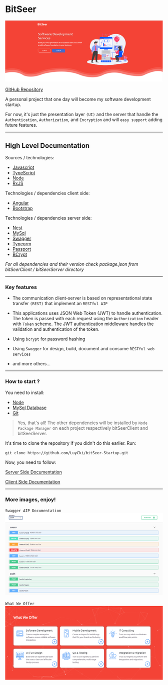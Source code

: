 # BitSeer
![](./assets/bitSeerLogo.PNG "Logo")

[GitHub Repository](https://github.com/LuyCki/bitSeer-Startup)

A personal project that one day will become my software development startup.

For now, it's just the presentation layer `(UI)` and the server that handle the `Authentication`, `Authorization`, and `Encryption` and will `easy support` adding future features.

----------

## High Level Documentation

Sources / technologies:
- [Javascript](https://www.javascript.com/)
- [TypeScript](https://www.typescriptlang.org/docs/home.html)
- [Node](https://nodejs.org/en/)
- [RxJS](https://rxjs-dev.firebaseapp.com/)

Technologies / dependencies client side:
- [Angular](https://angular.io/docs)
- [Bootstrap](https://getbootstrap.com/docs/4.5/getting-started/introduction/)

Technologies / dependencies server side:
- [Nest](https://nestjs.com/)
- [MySql](https://www.mysql.com/)
- [Swagger](https://swagger.io/)
- [Typeorm](https://typeorm.io/#/)
- [Passport](http://www.passportjs.org/)
- [BCrypt](https://www.npmjs.com/package/bcrypt)

*For all dependencies and their version check package.json from bitSeerClient / bitSeerServer directory*

----------

### Key features 

- The communication client-server is based on representational state transfer `(REST)` that implement an `RESTful AIP`

- This applications uses JSON Web Token (JWT) to handle authentication. The token is passed with each request using the `Authorization` header with `Token` scheme. The JWT authentication middleware handles the validation and authentication of the token.

- Using `bcrypt` for password hashing

- Using `Swagger` for design, build, document and consume `RESTful web services`

- and more others... 

----------

### How to start ?

You need to install:
- [Node](https://nodejs.org/en/)
- [MySql Database](https://www.mysql.com/downloads/)
- [Git](https://git-scm.com/)

> Yes, that's all! The other dependencies will be installed by `Node Package Manager` on each project respectively bitSeerClient and bitSeerServer.

It's time to clone the repository if you didn't do this earlier. Run:

    git clone https://github.com/LuyCki/bitSeer-Startup.git

Now, you need to follow:

[Server Side Documentation](./bitSeerServer/README.md)

[Client Side Documentation](./bitSeerClient/README.md)

----------

### More images, enjoy!

`Swagger AIP Documentation`
![](./assets/bitSeerSwagger.PNG "")

`What We Offer`
![](./assets/whatWeOffer.PNG "")

